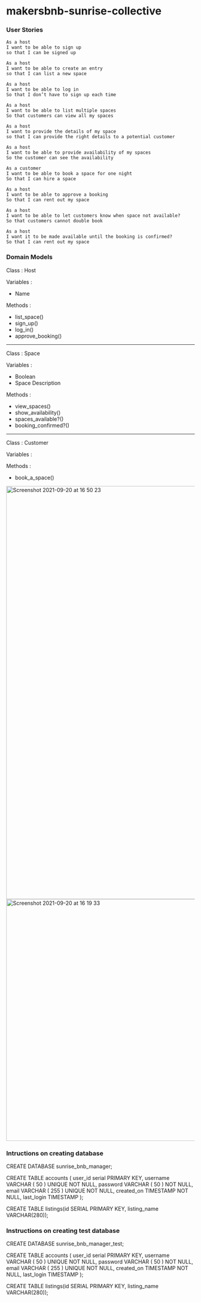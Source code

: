 # makersbnb-sunrise-collective

### User Stories

```
As a host 
I want to be able to sign up
so that I can be signed up
```

```
As a host
I want to be able to create an entry
so that I can list a new space
```

```
As a host 
I want to be able to log in 
So that I don’t have to sign up each time 
```

```
As a host 
I want to be able to list multiple spaces 
So that customers can view all my spaces
```

```
As a host
I want to provide the details of my space
so that I can provide the right details to a potential customer
```

```
As a host
I want to be able to provide availability of my spaces
So the customer can see the availability
```

```
As a customer
I want to be able to book a space for one night
So that I can hire a space
```

```
As a host
I want to be able to approve a booking
So that I can rent out my space 
```

```
As a host
I want to be able to let customers know when space not available? 
So that customers cannot double book
```

```
As a host
I want it to be made available until the booking is confirmed?
So that I can rent out my space
```

### Domain Models

Class : Host 

Variables :
* Name

Methods : 
* list_space()
* sign_up()
* log_in()
* approve_booking()

****

Class : Space 

Variables : 
* Boolean
* Space Description

Methods : 
* view_spaces()
* show_availability()
* spaces_available?()
* booking_confirmed?()

**** 

Class : Customer 

Variables : 

Methods :
* book_a_space()



<img width="1100" alt="Screenshot 2021-09-20 at 16 50 23" src="https://user-images.githubusercontent.com/54316167/134090156-f2922b2e-a489-4f27-b8ee-35ad57f64f66.png">


<img width="644" alt="Screenshot 2021-09-20 at 16 19 33" src="https://user-images.githubusercontent.com/54316167/134090326-77c8a0e8-3b82-4144-9a06-effb5f28f911.png">

### Intructions on creating database

CREATE DATABASE sunrise_bnb_manager;

CREATE TABLE accounts (
	user_id serial PRIMARY KEY,
	username VARCHAR ( 50 ) UNIQUE NOT NULL,
	password VARCHAR ( 50 ) NOT NULL,
	email VARCHAR ( 255 ) UNIQUE NOT NULL,
	created_on TIMESTAMP NOT NULL,
        last_login TIMESTAMP 
);

CREATE TABLE listings(id SERIAL PRIMARY KEY, listing_name VARCHAR(280));

### Instructions on creating test database

CREATE DATABASE sunrise_bnb_manager_test;

CREATE TABLE accounts (
	user_id serial PRIMARY KEY,
	username VARCHAR ( 50 ) UNIQUE NOT NULL,
	password VARCHAR ( 50 ) NOT NULL,
	email VARCHAR ( 255 ) UNIQUE NOT NULL,
	created_on TIMESTAMP NOT NULL,
        last_login TIMESTAMP 
);

CREATE TABLE listings(id SERIAL PRIMARY KEY, listing_name VARCHAR(280));


